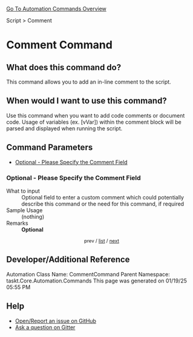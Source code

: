 <!--TITLE: Comment Command -->
<!-- SUBTITLE: a command in the Script group. -->
[Go To Automation Commands Overview](/automation-commands.md)


Script &gt; Comment


# Comment Command


## What does this command do?
This command allows you to add an in-line comment to the script.


## When would I want to use this command?
Use this command when you want to add code comments or document code.  Usage of variables (ex. [vVar]) within the comment block will be parsed and displayed when running the script.


<a id="param_list"></a>
## Command Parameters
- [Optional - Please Specify the Comment Field](#param_0)


<a id="param_0"></a>
### Optional - Please Specify the Comment Field


<dl>
<dt>What to input</dt><dd>Optional field to enter a custom comment which could potentially describe this command or the need for this command, if required</dd>
<dt>Sample Usage</dt><dd>(nothing)</dd>
<dt>Remarks</dt><dd><strong>Optional</strong><br></dd>
</dl>




<div style="font-size: 90%; text-align: center">


prev / [list](#param_list) / [next](#param_1)


</div>


## Developer/Additional Reference
Automation Class Name: CommentCommand
Parent Namespace: taskt.Core.Automation.Commands
This page was generated on 01/19/25 05:55 PM


## Help
- [Open/Report an issue on GitHub](https://github.com/rcktrncn/taskt/issues/new)
- [Ask a question on Gitter](https://gitter.im/taskt-rpa/Lobby)
